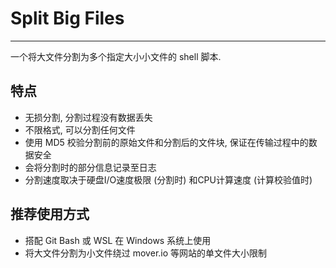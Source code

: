 # Split Big Files  

---  

一个将大文件分割为多个指定大小小文件的 shell 脚本.  

## 特点
-	无损分割, 分割过程没有数据丢失  
-	不限格式, 可以分割任何文件  
-	使用 MD5 校验分割前的原始文件和分割后的文件块, 保证在传输过程中的数据安全  
-	会将分割时的部分信息记录至日志  
-	分割速度取决于硬盘I/O速度极限 (分割时) 和CPU计算速度 (计算校验值时)  

## 推荐使用方式
-	搭配 Git Bash 或 WSL 在 Windows 系统上使用  
-	将大文件分割为小文件绕过 mover.io 等网站的单文件大小限制  